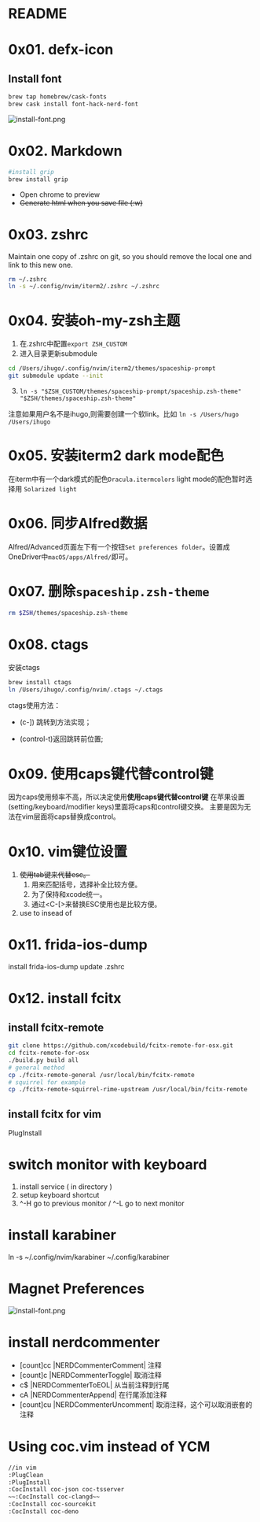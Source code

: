 # README

# 0x01. defx-icon
## Install font

```bash
brew tap homebrew/cask-fonts
brew cask install font-hack-nerd-font
```

![install-font.png](images/install-font.png)

# 0x02. Markdown

```bash
#install grip
brew install grip
```

- <c-m> Open chrome to preview
- ~~Generate html when you save file (:w)~~

# 0x03. zshrc
Maintain one copy of .zshrc on git, so you should remove the local one and link to this new one.

```bash 
rm ~/.zshrc
ln -s ~/.config/nvim/iterm2/.zshrc ~/.zshrc
```

# 0x04. 安装oh-my-zsh主题

1. 在.zshrc中配置`export ZSH_CUSTOM`
2. 进入目录更新submodule
```bash
cd /Users/ihugo/.config/nvim/iterm2/themes/spaceship-prompt
git submodule update --init
```
3. `ln -s "$ZSH_CUSTOM/themes/spaceship-prompt/spaceship.zsh-theme" "$ZSH/themes/spaceship.zsh-theme"`

注意如果用户名不是ihugo,则需要创建一个软link。比如 `ln -s /Users/hugo /Users/ihugo`

# 0x05. 安装iterm2 dark mode配色

在iterm中有一个dark模式的配色`Dracula.itermcolors`
light mode的配色暂时选择用 `Solarized light`

# 0x06. 同步Alfred数据
Alfred/Advanced页面左下有一个按钮`Set preferences folder`。设置成OneDriver中`macOS/apps/Alfred/`即可。

# 0x07. 删除`spaceship.zsh-theme`
```bash
rm $ZSH/themes/spaceship.zsh-theme
```

# 0x08. ctags
安装ctags 

```bash
brew install ctags
ln /Users/ihugo/.config/nvim/.ctags ~/.ctags
```

ctags使用方法： 

- (c-]) 跳转到方法实现； 

- (control-t)返回跳转前位置;

# 0x09. 使用caps键代替control键
因为caps使用频率不高，所以决定使用**使用caps键代替control键**
在苹果设置(setting/keyboard/modifier keys)里面将caps和control键交换。
主要是因为无法在vim层面将caps替换成control。

# 0x10. vim键位设置
1. ~~使用tab键来代替esc。~~
    1. <Tab>用来匹配括号，选择补全比较方便。
    2. 为了保持和xcode统一。
    3. 通过<C-[>来替换ESC使用也是比较方便。
2. use <C-i> to insead of <Tab>

# 0x11. frida-ios-dump
install frida-ios-dump
update .zshrc

# 0x12. install fcitx
## install fcitx-remote
```bash
git clone https://github.com/xcodebuild/fcitx-remote-for-osx.git
cd fcitx-remote-for-osx
./build.py build all
# general method
cp ./fcitx-remote-general /usr/local/bin/fcitx-remote
# squirrel for example
cp ./fcitx-remote-squirrel-rime-upstream /usr/local/bin/fcitx-remote
```

## install fcitx for vim
PlugInstall

# switch monitor with keyboard
1. install service ( in directory )
2. setup keyboard shortcut
3. ^-H go to previous monitor / ^-L go to next monitor

# install karabiner
ln -s ~/.config/nvim/karabiner ~/.config/karabiner

# Magnet Preferences
![install-font.png](images/screenshort-Magnet.jpg)

# install nerdcommenter
* [count]<leader>cc |NERDCommenterComment| 注释
* [count]<leader>c<space> |NERDCommenterToggle| 取消注释
* <leader>c$ |NERDCommenterToEOL| 从当前注释到行尾
* <leader>cA |NERDCommenterAppend| 在行尾添加注释
* [count]<leader>cu |NERDCommenterUncomment| 取消注释，这个可以取消嵌套的注释

# Using coc.vim instead of YCM
```bash
//in vim
:PlugClean
:PlugInstall
:CocInstall coc-json coc-tsserver
~~:CocInstall coc-clangd~~
:CocInstall coc-sourcekit
:CocInstall coc-deno

```

